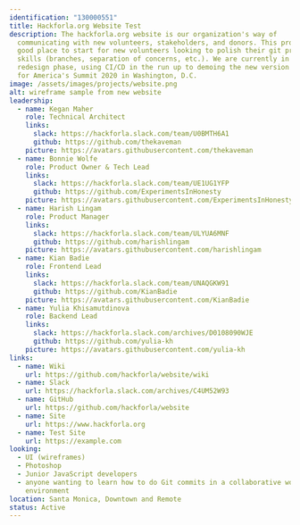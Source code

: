 ```yaml
---
identification: "130000551"
title: Hackforla.org Website Test
description: The hackforla.org website is our organization's way of
  communicating with new volunteers, stakeholders, and donors. This project is a
  good place to start for new volunteers looking to polish their git protocol
  skills (branches, separation of concerns, etc.). We are currently in a
  redesign phase, using CI/CD in the run up to demoing the new version at Code
  for America's Summit 2020 in Washington, D.C.
image: /assets/images/projects/website.png
alt: wireframe sample from new website
leadership:
  - name: Kegan Maher
    role: Technical Architect
    links:
      slack: https://hackforla.slack.com/team/U0BMTH6A1
      github: https://github.com/thekaveman
    picture: https://avatars.githubusercontent.com/thekaveman
  - name: Bonnie Wolfe
    role: Product Owner & Tech Lead
    links:
      slack: https://hackforla.slack.com/team/UE1UG1YFP
      github: https://github.com/ExperimentsInHonesty
    picture: https://avatars.githubusercontent.com/ExperimentsInHonesty
  - name: Harish Lingam
    role: Product Manager
    links:
      slack: https://hackforla.slack.com/team/ULYUA6MNF
      github: https://github.com/harishlingam
    picture: https://avatars.githubusercontent.com/harishlingam
  - name: Kian Badie
    role: Frontend Lead
    links:
      slack: https://hackforla.slack.com/team/UNAQGKW91
      github: https://github.com/KianBadie
    picture: https://avatars.githubusercontent.com/KianBadie
  - name: Yulia Khisamutdinova
    role: Backend Lead
    links:
      slack: https://hackforla.slack.com/archives/D0108090WJE
      github: https://github.com/yulia-kh
    picture: https://avatars.githubusercontent.com/yulia-kh
links:
  - name: Wiki
    url: https://github.com/hackforla/website/wiki
  - name: Slack
    url: https://hackforla.slack.com/archives/C4UM52W93
  - name: GitHub
    url: https://github.com/hackforla/website
  - name: Site
    url: https://www.hackforla.org
  - name: Test Site
    url: https://example.com
looking:
  - UI (wireframes)
  - Photoshop
  - Junior JavaScript developers
  - anyone wanting to learn how to do Git commits in a collaborative work
    environment
location: Santa Monica, Downtown and Remote
status: Active
---
```

